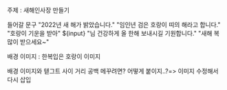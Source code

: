 주제 : 새해인사장 만들기

들어갈 문구
"2022년 새 해가 밝았습니다."
"임인년 검은 호랑이 띠의 해라고 합니다."
"호랑이 기운을 받아"
${input}
"님 건강하게 올 한해 보내시길 기원합니다."
"새해 복 많이 받으세요~" 

배경 이미지 : 한복입은 호랑이 이미지 

배경 이미지와 텓그트 사이 거리 공백 메꾸려면? 어떻게 붙이지..?=> 이미지 수정해서 다시 삽입 